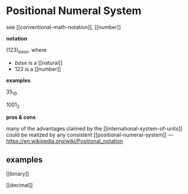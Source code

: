 # Positional Numeral System

see [[conventional-math-notation]], [[number]]

**notation**

$(123)_{base}$, where

- $base$ is a [[natural]]
- $123$ is a [[number]]

**examples**

$35_{10}$

$1001_{2}$

**pros & cons**

many of the advantages claimed by the [[international-system-of-units]] could be realized by any consistent [[positional-numeral-system]] &mdash; <https://en.wikipedia.org/wiki/Positional_notation>

## examples

[[binary]]

[[decimal]]
